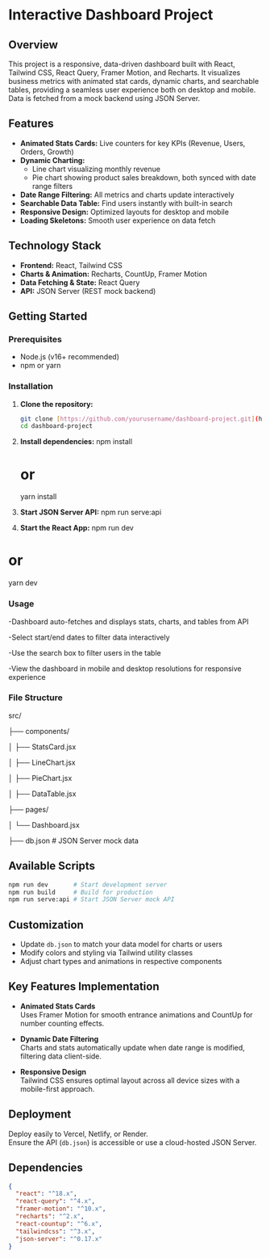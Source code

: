 # Interactive Dashboard Project

## Overview

This project is a responsive, data-driven dashboard built with React, Tailwind CSS, React Query, Framer Motion, and Recharts. It visualizes business metrics with animated stat cards, dynamic charts, and searchable tables, providing a seamless user experience both on desktop and mobile. Data is fetched from a mock backend using JSON Server.

## Features

- **Animated Stats Cards:** Live counters for key KPIs (Revenue, Users, Orders, Growth)  
- **Dynamic Charting:**  
  - Line chart visualizing monthly revenue  
  - Pie chart showing product sales breakdown, both synced with date range filters  
- **Date Range Filtering:** All metrics and charts update interactively  
- **Searchable Data Table:** Find users instantly with built-in search  
- **Responsive Design:** Optimized layouts for desktop and mobile  
- **Loading Skeletons:** Smooth user experience on data fetch

## Technology Stack

- **Frontend:** React, Tailwind CSS  
- **Charts & Animation:** Recharts, CountUp, Framer Motion  
- **Data Fetching & State:** React Query  
- **API:** JSON Server (REST mock backend)

## Getting Started

### Prerequisites

- Node.js (v16+ recommended)
- npm or yarn

### Installation

1. **Clone the repository:**  
   ```bash
   git clone [https://github.com/yourusername/dashboard-project.git](https://github.com/git-shweta1010/dashboard-project)
   cd dashboard-project
2. **Install dependencies:**
   npm install
   # or
   yarn install

3. **Start JSON Server API:**
  npm run serve:api

4. **Start the React App:**
  npm run dev
  # or
  yarn dev


### Usage
-Dashboard auto-fetches and displays stats, charts, and tables from API

-Select start/end dates to filter data interactively

-Use the search box to filter users in the table

-View the dashboard in mobile and desktop resolutions for responsive experience

### File Structure

src/

├── components/

│   ├── StatsCard.jsx

│   ├── LineChart.jsx

│   ├── PieChart.jsx

│   ├── DataTable.jsx

├── pages/

│   └── Dashboard.jsx

├── db.json        # JSON Server mock data

## Available Scripts

```bash
npm run dev       # Start development server
npm run build     # Build for production
npm run serve:api # Start JSON Server mock API
```

## Customization

- Update `db.json` to match your data model for charts or users  
- Modify colors and styling via Tailwind utility classes  
- Adjust chart types and animations in respective components

## Key Features Implementation

- **Animated Stats Cards**  
  Uses Framer Motion for smooth entrance animations and CountUp for number counting effects.  

- **Dynamic Date Filtering**  
  Charts and stats automatically update when date range is modified, filtering data client-side.  

- **Responsive Design**  
  Tailwind CSS ensures optimal layout across all device sizes with a mobile-first approach.  

## Deployment

Deploy easily to Vercel, Netlify, or Render.  
Ensure the API (`db.json`) is accessible or use a cloud-hosted JSON Server.  


## Dependencies

```json
{
  "react": "^18.x",
  "react-query": "^4.x",
  "framer-motion": "^10.x",
  "recharts": "^2.x",
  "react-countup": "^6.x",
  "tailwindcss": "^3.x",
  "json-server": "^0.17.x"
}




  

   
 

